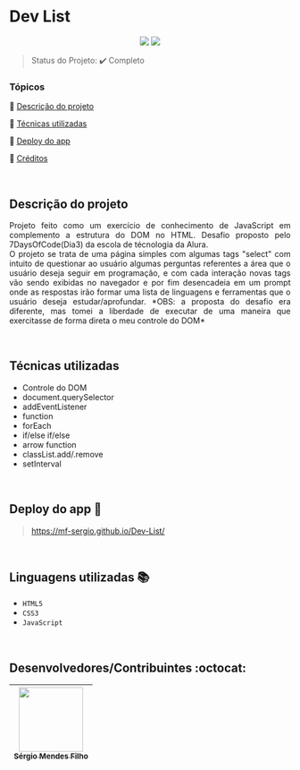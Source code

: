 <h1>Dev List</h1> 

<p align="center">
  <img src="http://img.shields.io/static/v1?label=VSCode&message=1.79.1&color=blue&style=for-the-badge"/>
  <img src="http://img.shields.io/static/v1?label=STATUS&message=COMPLETO&color=GREEN&style=for-the-badge"/>
</p>

> Status do Projeto: :heavy_check_mark: Completo

### Tópicos 

:small_blue_diamond: [Descrição do projeto](#descrição-do-projeto)

:small_blue_diamond: [Técnicas utilizadas](#técnicas-utilizadas)

:small_blue_diamond: [Deploy do app](#deploy-do-app-dash)

:small_blue_diamond: [Créditos](#linguagens-utilizadas-books)

<br>

## Descrição do projeto 

<p align="justify">
    Projeto feito como um exercício de conhecimento de JavaScript em complemento a estrutura do DOM no HTML. Desafio proposto pelo 7DaysOfCode(Dia3) da escola de técnologia da Alura. <br>
    O projeto se trata de uma página simples com algumas tags "select" com intuito de questionar ao usuário algumas perguntas referentes a área que o usuário deseja seguir em programação, e com cada interação novas tags vão sendo exibidas no navegador e por fim desencadeia em um prompt onde as respostas irão formar uma lista de linguagens e ferramentas que o usuário deseja estudar/aprofundar. *OBS: a proposta do desafio era diferente, mas tomei a liberdade de executar de uma maneira que exercitasse de forma direta o meu controle do DOM*
</p>

<br>

## Técnicas utilizadas
  - Controle do DOM
  - document.querySelector
  - addEventListener
  - function
  - forEach
  - if/else if/else
  - arrow function
  - classList.add/.remove
  - setInterval
<br>
  
## Deploy do app :dash:

> https://mf-sergio.github.io/Dev-List/

<br>

## Linguagens utilizadas :books:

- `HTML5`
- `CSS3`
- `JavaScript`

<br>

## Desenvolvedores/Contribuintes :octocat:

| [<img src="https://avatars.githubusercontent.com/u/109549530?s=400&u=383b5445959d99d74a62089d5391bf01e851c147&v=4" width=115><br><sub>Sérgio Mendes Filho</sub>](https://github.com/Diana-ops) |
| :---: |
